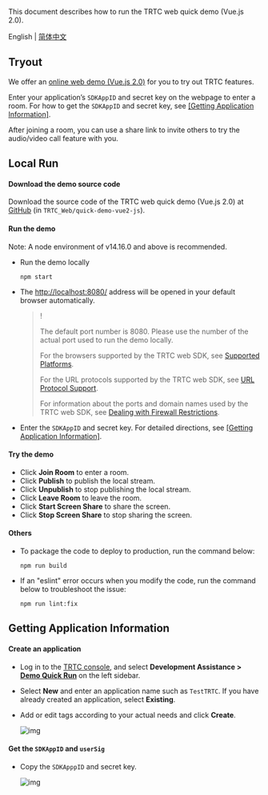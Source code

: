 This document describes how to run the TRTC web quick demo (Vue.js 2.0).

English | [简体中文](./README-zh_CN.md)

## Tryout

We offer an [online web demo (Vue.js 2.0)](https://web.sdk.qcloud.com/trtc/webrtc/demo/quick-demo-vue2-js/index.html) for you to try out TRTC features.

Enter your application’s `SDKAppID` and secret key on the webpage to enter a room. For how to get the `SDKAppID` and secret key, see <a href="#getAppInfo">[Getting Application Information]</a>.

After joining a room, you can use a share link to invite others to try the audio/video call feature with you.

## Local Run

#### Download the demo source code

Download the source code of the TRTC web quick demo (Vue.js 2.0) at [GitHub](https://github.com/LiteAVSDK/TRTC_Web) (in `TRTC_Web/quick-demo-vue2-js`).

#### Run the demo

Note: A node environment of v14.16.0 and above is recommended.

- Run the demo locally

  ```shell
  npm start
  ```

- The [http://localhost:8080/](http://localhost:8080/) address will be opened in your default browser automatically.

  > !
  >
  > The default port number is 8080. Please use the number of the actual port used to run the demo locally.
  >
  > For the browsers supported by the TRTC web SDK, see [Supported Platforms](https://intl.cloud.tencent.com/document/product/647/41664#supported-platforms).
  >
  > For the URL protocols supported by the TRTC web SDK, see [URL Protocol Support](https://intl.cloud.tencent.com/document/product/647/41664#url-protocol-support).
  >
  > For information about the ports and domain names used by the TRTC web SDK, see [Dealing with Firewall Restrictions](https://intl.cloud.tencent.com/document/product/647/35164#what-ports-and-domain-names-should-i-add-to-the-allowlist-of-my-firewall-for-webrtc.3F).

+ Enter the `SDKAppID` and secret key. For detailed directions, see <a href="#getAppInfo">[Getting Application Information]</a>.

#### Try the demo

- Click **Join Room** to enter a room.
- Click **Publish** to publish the local stream.
- Click **Unpublish** to stop publishing the local stream.
- Click **Leave Room** to leave the room.
- Click **Start Screen Share** to share the screen.
- Click **Stop Screen Share** to stop sharing the screen.

#### Others

- To package the code to deploy to production, run the command below:

  ```shell
  npm run build
  ```

- If an "eslint" error occurs when you modify the code, run the command below to troubleshoot the issue:

  ```shell
  npm run lint:fix
  ```

<span id="getAppInfo"></span>

## Getting Application Information

#### Create an application

- Log in to the [TRTC console](https://console.cloud.tencent.com/trtc), and select **Development Assistance > [Demo Quick Run](https://console.cloud.tencent.com/trtc/quickstart)** on the left sidebar.

- Select **New** and enter an application name such as `TestTRTC`. If you have already created an application, select **Existing**.

- Add or edit tags according to your actual needs and click **Create**.

  ![img](https://qcloudimg.tencent-cloud.cn/raw/7805a202a8e0c96b748116f17aa8524c.png)

#### Get the `SDKAppID` and `userSig`

- Copy the `SDKApppID` and secret key.

  ![img](https://qcloudimg.tencent-cloud.cn/raw/85489ab5999afbd64604a4e3c76f2249.png)

